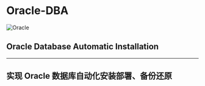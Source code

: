 # Oracle-DBA
![Oracle]( https://github.com/shenyingkun/Linux-Zabbix-Grafana/blob/master/Zabbix2.png )
## Oracle Database Automatic Installation
-------------------------------------------
## 实现 Oracle 数据库自动化安装部署、备份还原

